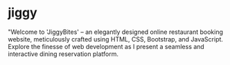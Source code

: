 # jiggy
"Welcome to 'JiggyBites' – an elegantly designed online restaurant booking website, meticulously crafted using HTML, CSS, Bootstrap, and JavaScript. Explore the finesse of web development as I present a seamless and interactive dining reservation platform.
